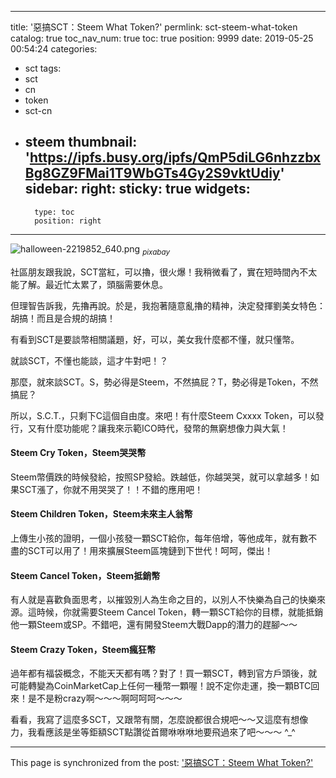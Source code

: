 
---
title: '惡搞SCT：Steem What Token?'
permlink: sct-steem-what-token
catalog: true
toc_nav_num: true
toc: true
position: 9999
date: 2019-05-25 00:54:24
categories:
- sct
tags:
- sct
- cn
- token
- sct-cn
- steem
thumbnail: 'https://ipfs.busy.org/ipfs/QmP5diLG6nhzzbxBg8GZ9FMai1T9WbGTs4Gy2S9vktUdiy'
sidebar:
    right:
        sticky: true
widgets:
    -
        type: toc
        position: right
---


![halloween-2219852_640.png](https://ipfs.busy.org/ipfs/QmP5diLG6nhzzbxBg8GZ9FMai1T9WbGTs4Gy2S9vktUdiy)
<sub>*pixabay*</sub>

社區朋友跟我說，SCT當紅，可以擼，很火爆！我稍微看了，實在短時間內不太能了解。最近忙太累了，頭腦需要休息。

但理智告訴我，先擼再說。於是，我抱著隨意亂擼的精神，決定發揮劉美女特色：胡搞！而且是合規的胡搞！

有看到SCT是要談幣相關議題，好，可以，美女我什麼都不懂，就只懂幣。

就談SCT，不懂也能談，這才牛對吧！？

那麼，就來談SCT。S，勢必得是Steem，不然搞屁？T，勢必得是Token，不然搞屁？

所以，S.C.T.，只剩下C這個自由度。來吧！有什麼Steem Cxxxx Token，可以發行，又有什麼功能呢？讓我來示範ICO時代，發幣的無窮想像力與大氣！

#### Steem Cry Token，Steem哭哭幣
Steem幣價跌的時候發給，按照SP發給。跌越低，你越哭哭，就可以拿越多！如果SCT漲了，你就不用哭哭了！！不錯的應用吧！

#### Steem Children Token，Steem未來主人翁幣
上傳生小孩的證明，一個小孩發一顆SCT給你，每年倍增，等他成年，就有數不盡的SCT可以用了！用來擴展Steem區塊鏈到下世代！呵呵，傑出！

#### Steem Cancel Token，Steem抵銷幣
有人就是喜歡負面思考，以摧毀別人為生命之目的，以別人不快樂為自己的快樂來源。這時候，你就需要Steem Cancel Token，轉一顆SCT給你的目標，就能抵銷他一顆Steem或SP。不錯吧，還有開發Steem大戰Dapp的潛力的趕腳～～

#### Steem Crazy Token，Steem瘋狂幣
過年都有福袋概念，不能天天都有嗎？對了！買一顆SCT，轉到官方戶頭後，就可能轉變為CoinMarketCap上任何一種幣一顆喔！說不定你走運，換一顆BTC回來！是不是粉crazy啊～～～啊呵呵呵～～～

看看，我寫了這麼多SCT，又跟幣有關，怎麼說都很合規吧～～又這麼有想像力，我看應該是坐等鉅額SCT點讚從首爾咻咻咻地要飛過來了吧～～～ ^_^

- - -

This page is synchronized from the post: ['惡搞SCT：Steem What Token?'](https://steemit.com/@deanliu/sct-steem-what-token)

